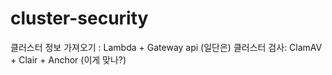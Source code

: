 # cluster-security

클러스터 정보 가져오기 : Lambda + Gateway api (일단은)
클러스터 검사: ClamAV + Clair + Anchor (이게 맞나?)
